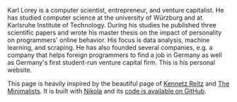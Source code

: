 <!--
.. title: Home
.. slug: index
.. date: 2020-02-25 11:03:11 UTC+01:00
.. tags: 
.. category: 
.. link: 
.. description: 
.. type: text
-->

Karl Lorey is a computer scientist, entrepreneur, and venture capitalist. He has studied computer science at the
university of Würzburg and at Karlsruhe Institute of Technology. During his studies he published three scientific papers
and wrote his master thesis on the impact of personality on programmers' online behavior. His focus is data analysis,
machine learning, and scraping. He has also founded several companies, e.g. a company that helps foreign programmers to
find a job in Germany as well as Germany's first student-run venture capital firm. This is his personal website.

This page is heavily inspired by the beautiful page of [Kennetz Reitz](https://www.kennethreitz.org/) and
[The Minimalists](https://www.theminimalists.com/). It is built with [Nikola](https://getnikola.com/) and its
[code is available on GitHub](https://github.com/lorey/karllorey.com).
